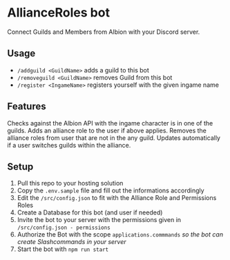 # AllianceRoles bot

Connect Guilds and Members from Albion with your Discord server.

## Usage

- `/addguild <GuildName>` adds a guild to this bot
- `/removeguild <GuildName>` removes Guild from this bot
- `/register <IngameName>` registers yourself with the given ingame name

## Features

Checks against the Albion API with the ingame character is in one of the guilds.
Adds an alliance role to the user if above applies.
Removes the alliance roles from user that are not in the any guild.
Updates automatically if a user switches guilds within the alliance.

## Setup

1. Pull this repo to your hosting solution
2. Copy the `.env.sample` file and fill out the informations accordingly
3. Edit the `/src/config.json` to fit with the Alliance Role and Permissions Roles
4. Create a Database for this bot (and user if needed)
5. Invite the bot to your server with the permissions given in `/src/config.json - permissions`
6. Authorize the Bot with the scope `applications.commmands` _so the bot can create Slashcommands in your server_
7. Start the bot with `npm run start`
